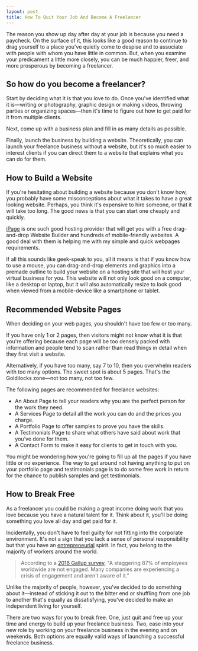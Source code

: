 ```yaml
---
layout: post
title: How To Quit Your Job And Become A Freelancer
---
```


The reason you show up day after day at your job is because you need a paycheck. On the surface of it, this looks like a good reason to continue to drag yourself to a place you've quietly come to despise and to associate with people with whom you have little in common. But, when you examine your predicament a little more closely, you can be much happier, freer, and more prosperous by becoming a freelancer.

## So how do you become a freelancer?

Start by deciding what it is that you love to do. Once you've identified what it is—writing or photography, graphic design or making videos, throwing parties or organizing spaces—then it's time to figure out how to get paid for it from multiple clients.

Next, come up with a business plan and fill in as many details as possible. 

Finally, launch the business by building a website. Theoretically, you can launch your freelance business without a website, but it's so much easier to interest clients if you can direct them to a website that explains what you can do for them.


## How to Build a Website

If you're hesitating about building a website because you don't know how, you probably have some misconceptions about what it takes to have a great looking website. Perhaps, you think it's expensive to hire someone, or that it will take too long. The good news is that you can start one cheaply and quickly.

<a href="https://www.ipage.com/web-hosting">iPage</a> is one such good hosting provider that will get you with a free drag-and-drop Website Builder and hundreds of mobile-friendly websites. A good deal with them is helping me with my simple and quick webpages requirements.

If all this sounds like geek-speak to you, all it means is that if you know how to use a mouse, you can drag-and-drop elements and graphics into a premade outline to build your website on a hosting site that will host your virtual business for you. This website will not only look good on a computer, like a desktop or laptop, but it will also automatically resize to look good when viewed from a mobile-device like a smartphone or tablet.

## Recommended Website Pages

When deciding on your web pages, you shouldn't have too few or too many.

If you have only 1 or 2 pages, then visitors might not know what it is that you're offering because each page will be too densely packed with information and people tend to scan rather than read things in detail when they first visit a website. 

Alternatively, if you have too many, say 7 to 10, then you overwhelm readers with too many options. The sweet spot is about 5 pages. That's the Goldilocks zone—not too many, not too few.

The following pages are recommended for freelance websites:

- An About Page to tell your readers why you are the perfect person for the work they need.
- A Services Page to detail all the work you can do and the prices you charge.
- A Portfolio Page to offer samples to prove you have the skills.
- A Testimonials Page to share what others have said about work that you’ve done for them.
- A Contact Form to make it easy for clients to get in touch with you.

You might be wondering how you're going to fill up all the pages if you have little or no experience. The way to get around not having anything to put on your portfolio page and testimonials page is to do some free work in return for the chance to publish samples and get testimonials.

## How to Break Free

As a freelancer you could be making a great income doing work that you love because you have a natural talent for it. Think about it, you'll be doing something you love all day and get paid for it.

Incidentally, you don't have to feel guilty for not fitting into the corporate environment. It's not a sign that you lack a sense of personal responsibility but that you have an <a href="/2016/are-you-a-freelancer-an-entrepreneur-or-a-salesperson/">entrepreneurial</a> spirit. In fact, you belong to the majority of workers around the world.

> According to a <a href="http://www.gallup.com/services/190118/engaged-workplace.aspx">2016 Gallup survey</a>, "A staggering 87% of employees worldwide are not engaged. Many companies are experiencing a crisis of engagement and aren't aware of it."

Unlike the majority of people, however, you've decided to do something about it—instead of sticking it out to the bitter end or shuffling from one job to another that's equally as dissatisfying, you've decided to make an independent living for yourself.

There are two ways for you to break free. One, just quit and free up your time and energy to build up your freelance business. Two, ease into your new role by working on your freelance business in the evening and on weekends. Both options are equally valid ways of launching a successful freelance business.